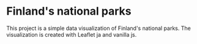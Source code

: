 # Finland's national parks
This project is a simple data visualization of Finland's national parks. The visualization is created with Leaflet ja and vanilla js.
